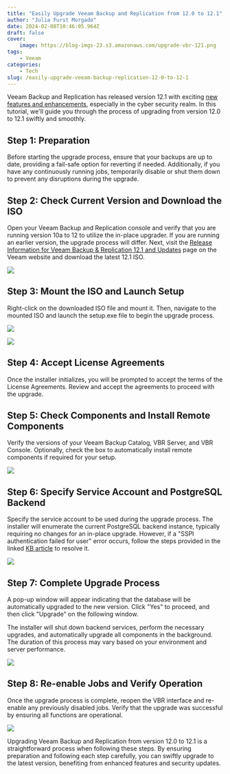 ```yaml
---
title: "Easily Upgrade Veeam Backup and Replication from 12.0 to 12.1"
author: "Julia Furst Morgado"
date: 2024-02-08T10:46:05.964Z
draft: false
cover:
    image: https://blog-imgs-23.s3.amazonaws.com/upgrade-vbr-121.png
tags: 
    - Veeam
categories: 
    - Tech
slug: /easily-upgrade-veeam-backup-replication-12-0-to-12-1
---
```


Veeam Backup and Replication has released version 12.1 with exciting [new features and enhancements](https://www.veeam.com/whats-new-backup-replication.html), especially in the cyber security realm. In this tutorial, we'll guide you through the process of upgrading from version 12.0 to 12.1 swiftly and smoothly.

## Step 1: Preparation
Before starting the upgrade process, ensure that your backups are up to date, providing a fail-safe option for reverting if needed. Additionally, if you have any continuously running jobs, temporarily disable or shut them down to prevent any disruptions during the upgrade.

## Step 2: Check Current Version and Download the ISO
Open your Veeam Backup and Replication console and verify that you are running version 10a to 12 to utilize the in-place upgrader. If you are running an earlier version, the upgrade process will differ. Next, visit the [Release Information for Veeam Backup & Replication 12.1 and Updates](https://www.veeam.com/kb4510) page on the Veeam website and download the latest 12.1 ISO.

![](https://blog-imgs-23.s3.amazonaws.com/download-iso-121.png)

## Step 3: Mount the ISO and Launch Setup
Right-click on the downloaded ISO file and mount it. Then, navigate to the mounted ISO and launch the setup.exe file to begin the upgrade process.

![](https://blog-imgs-23.s3.amazonaws.com/mount-iso-121.png)

![](https://blog-imgs-23.s3.amazonaws.com/launch-setup-121.png)

## Step 4: Accept License Agreements
Once the installer initializes, you will be prompted to accept the terms of the License Agreements. Review and accept the agreements to proceed with the upgrade.

## Step 5: Check Components and Install Remote Components
Verify the versions of your Veeam Backup Catalog, VBR Server, and VBR Console. Optionally, check the box to automatically install remote components if required for your setup.

![](https://blog-imgs-23.s3.amazonaws.com/update-components-121.png)

## Step 6: Specify Service Account and PostgreSQL Backend
Specify the service account to be used during the upgrade process. The installer will enumerate the current PostgreSQL backend instance, typically requiring no changes for an in-place upgrade. However, if a "SSPI authentication failed for user" error occurs, follow the steps provided in the linked [KB article](https://www.veeam.com/kb4542) to resolve it.

![](https://blog-imgs-23.s3.amazonaws.com/error-sspi-121.png)

## Step 7: Complete Upgrade Process
A pop-up window will appear indicating that the database will be automatically upgraded to the new version. Click "Yes" to proceed, and then click "Upgrade" on the following window.

The installer will shut down backend services, perform the necessary upgrades, and automatically upgrade all components in the background. The duration of this process may vary based on your environment and server performance.

![](https://blog-imgs-23.s3.amazonaws.com/upgraded-121.png)

## Step 8: Re-enable Jobs and Verify Operation
Once the upgrade process is complete, reopen the VBR interface and re-enable any previously disabled jobs. Verify that the upgrade was successful by ensuring all functions are operational.

![](https://blog-imgs-23.s3.amazonaws.com/verify-new-121.png)

Upgrading Veeam Backup and Replication from version 12.0 to 12.1 is a straightforward process when following these steps. By ensuring preparation and following each step carefully, you can swiftly upgrade to the latest version, benefiting from enhanced features and security updates.


